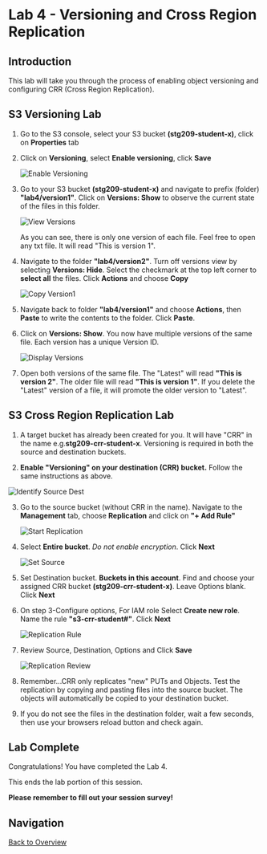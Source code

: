 # Lab 4 - Versioning and Cross Region Replication

## Introduction
This lab will take you through the process of enabling object versioning and configuring CRR (Cross Region Replication).

<!--
## Versioning Overview
Versioning is a data protection mechanism for S3 buckets/objects. Versioning is enabled at the bucket level and is recommended by AWS as a best practice.  It can be enabled via the console or programatically. This session focuses on the console.

    ![Version View](../images/4-versioning-1.png)

**Benefits of CRR**

* Protects against unintended deletes (think Recycle Bin)
* No performance penalty
* Easy retrieval of deleted objects
* Lifecycle policies assist "versioning" with variant control, clean up, and storage class mobility
-->

## S3 Versioning Lab

1. Go to the S3 console, select your S3 bucket **(stg209-student-x)**, click on **Properties** tab

2. Click on **Versioning**, select **Enable versioning**, click **Save**

    ![Enable Versioning](../images/4-versioning-2.png)

3. Go to your S3 bucket **(stg209-student-x)** and navigate to prefix (folder) **"lab4/version1"**. Click on **Versions: Show** to observe the current state of the files in this folder.

    ![View Versions](../images/4-versioning-3.png)

    As you can see, there is only one version of each file. Feel free to open any txt file.  It will read "This is version 1". 

4. Navigate to the folder **"lab4/version2"**. Turn off versions view by selecting **Versions: Hide**.  Select the checkmark at the top left corner to **select all** the files.  Click **Actions** and choose **Copy**

    ![Copy Version1](../images/4-versioning-4.png)
 
5. Navigate back to folder **"lab4/version1"** and choose **Actions**, then **Paste** to write the contents to the folder. Click **Paste**.

6. Click on **Versions: Show**. You now have multiple versions of the same file.  Each version has a unique Version ID.

    ![Display Versions](../images/4-versioning-5.png)
 
7. Open both versions of the same file. The "Latest" will read **"This is version 2"**. The older file will read **"This is version 1"**.  If you delete the "Latest" version of a file, it will promote the older version to "Latest".

<!--
## Cross Region Replication (CRR) Overview
CRR is a bucket level feature that allows for asynchronous replication of objects in different regions.  Source and destination can be same or different accounts. Only new Objects or Puts will be replicated. Deletes and Lifecycle Policies will not be replicated.  All data in transit is encrypted (SSL/TLS).

* **Use cases:** Compliance, Latency, Operational, Security.
* **Requirements:** Versioning (source/dest), Different Regions (source/dest), Permissions (replication)
* **Updates:** Overwrite ownership (two diff owners), Different storage class, Bi-directional, Independent Lifecycle Policies
-->

## S3 Cross Region Replication Lab

1. A target bucket has already been created for you.  It will have "CRR" in the name e.g.**stg209-crr-student-x**. Versioning is required in both the source and destination buckets. 

2. **Enable "Versioning" on your destination (CRR) bucket.** Follow the same instructions as above.

  ![Identify Source Dest](../images/4-crr-6.png)

3. Go to the source bucket (without CRR in the name).  Navigate to the **Management** tab, choose **Replication** and click on **"+ Add Rule"**

    ![Start Replication](../images/4-crr-7.png)

4. Select **Entire bucket**. _Do not enable encryption_.  Click **Next**

    ![Set Source](../images/4-crr-8.png)
 
5. Set Destination bucket.  **Buckets in this account**.  Find and choose your assigned CRR bucket **(stg209-crr-student-x)**. Leave Options blank. Click **Next**

6. On step 3-Configure options, For IAM role Select **Create new role**. Name the rule **"s3-crr-student#"**. Click **Next**

    ![Replication Rule](../images/4-crr-9.png)

7. Review Source, Destination, Options and Click **Save**

    ![Replication Review](../images/4-crr-10.png)

8. Remember...CRR only replicates "new" PUTs and Objects. Test the replication by copying and pasting files into the source bucket.  The objects will automatically be copied to your destination bucket.

9. If you do not see the files in the destination folder, wait a few seconds, then use your browsers reload button and check again.

## Lab Complete

Congratulations! You have completed the Lab 4.

This ends the lab portion of this session.

**Please remember to fill out your session survey!**

## Navigation
[Back to Overview](../README.md)

